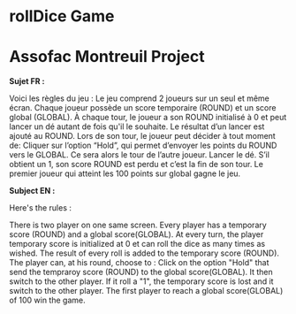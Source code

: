# rollDice Game

<h1>Assofac Montreuil Project</h1>

<b>Sujet FR :</b>

Voici les règles du jeu :
Le jeu comprend 2 joueurs sur un seul et même écran. Chaque joueur possède un score temporaire (ROUND) et un score global (GLOBAL).
À chaque tour, le joueur a son ROUND initialisé à 0 et peut lancer un dé autant de fois qu'il le souhaite.
Le résultat d’un lancer est ajouté au ROUND. Lors de son tour, le joueur peut décider à tout moment de:
Cliquer sur l’option “Hold”, qui permet d’envoyer les points du ROUND vers le GLOBAL. Ce sera alors le tour de l’autre joueur.
Lancer le dé. S’il obtient un 1, son score ROUND est perdu et c’est la fin de son tour.
Le premier joueur qui atteint les 100 points sur global gagne le jeu.

<b>Subject EN :</b>

Here's the rules : 

There is two player on one same screen. 
Every player has a temporary score (ROUND) and a global score(GLOBAL).
At every turn, the player temporary score is initialized at 0 et can roll the dice as many times as wished.
The result of every roll is added to the temporary score (ROUND). The player can, at his round, choose to :
Click on the option "Hold" that send the tempraroy score (ROUND) to the global score(GLOBAL). It then switch to the other player.
If it roll a "1", the temporary score is lost and it switch to the other player.
The first player to reach a global score(GLOBAL) of 100 win the game.

